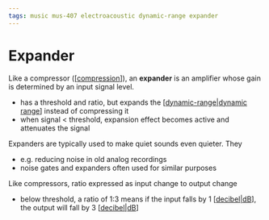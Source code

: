 ```yaml
---
tags: music mus-407 electroacoustic dynamic-range expander
---
```


# Expander

Like a compressor ([[compression]]), an **expander** is an amplifier whose gain is determined by an input signal level.

- has a threshold and ratio, but expands the [[dynamic-range|dynamic range]] instead of compressing it
- when signal < threshold, expansion effect becomes active and attenuates the signal

Expanders are typically used to make quiet sounds even quieter. They

- e.g. reducing noise in old analog recordings
- noise gates and expanders often used for similar purposes

Like compressors, ratio expressed as input change to output change

- below threshold, a ratio of 1:3 means if the input falls by 1 [[decibel|dB]], the output will fall by 3 [[decibel|dB]]

[//begin]: # "Autogenerated link references for markdown compatibility"
[compression]: compression "Compression"
[dynamic-range|dynamic range]: dynamic-range "Dynamic Range"
[decibel|dB]: decibel "Decibel"
[//end]: # "Autogenerated link references"
